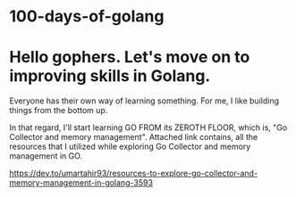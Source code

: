 # 100-days-of-golang

# Hello gophers. Let's move on to improving skills in Golang.

Everyone has their own way of learning something. For me, I like building things from the bottom up. 

In that regard, I'll start learning GO FROM its ZEROTH FLOOR, which is, "Go Collector and memory management". Attached link contains, all the resources that I utilized while exploring Go Collector and memory management in GO. 


https://dev.to/umartahir93/resources-to-explore-go-collector-and-memory-management-in-golang-3593
